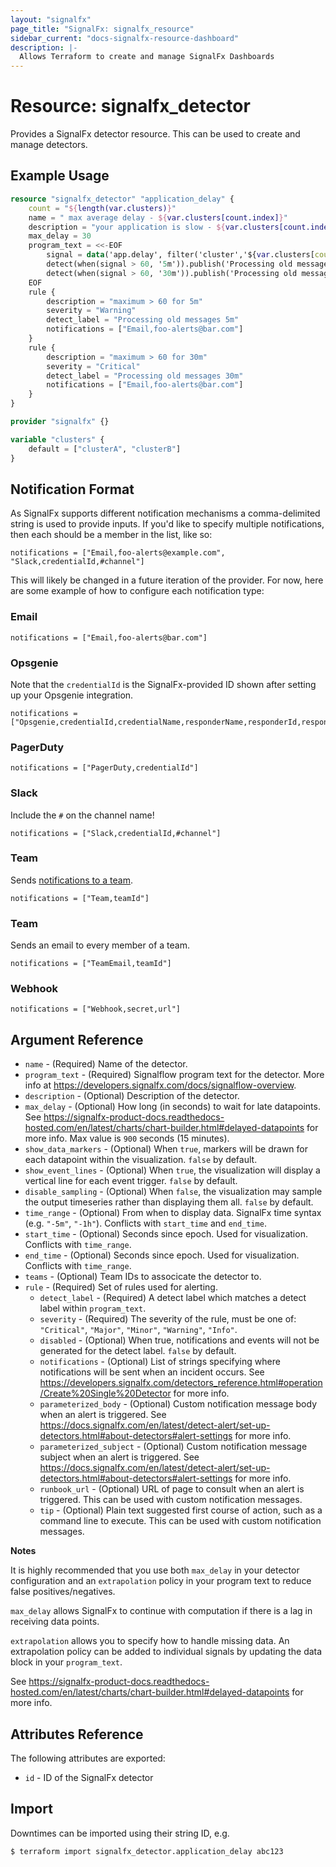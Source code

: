 ```yaml
---
layout: "signalfx"
page_title: "SignalFx: signalfx_resource"
sidebar_current: "docs-signalfx-resource-dashboard"
description: |-
  Allows Terraform to create and manage SignalFx Dashboards
---
```


# Resource: signalfx_detector

Provides a SignalFx detector resource. This can be used to create and manage detectors.

## Example Usage

```terraform
resource "signalfx_detector" "application_delay" {
    count = "${length(var.clusters)}"
    name = " max average delay - ${var.clusters[count.index]}"
    description = "your application is slow - ${var.clusters[count.index]}"
    max_delay = 30
    program_text = <<-EOF
        signal = data('app.delay', filter('cluster','${var.clusters[count.index]}'), extrapolation='last_value', maxExtrapolations=5).max()
        detect(when(signal > 60, '5m')).publish('Processing old messages 5m')
        detect(when(signal > 60, '30m')).publish('Processing old messages 30m')
    EOF
    rule {
        description = "maximum > 60 for 5m"
        severity = "Warning"
        detect_label = "Processing old messages 5m"
        notifications = ["Email,foo-alerts@bar.com"]
    }
    rule {
        description = "maximum > 60 for 30m"
        severity = "Critical"
        detect_label = "Processing old messages 30m"
        notifications = ["Email,foo-alerts@bar.com"]
    }
}

provider "signalfx" {}

variable "clusters" {
    default = ["clusterA", "clusterB"]
}
```

## Notification Format

As SignalFx supports different notification mechanisms a comma-delimited string is used to provide inputs. If you'd like to specify multiple notifications, then each should be a member in the list, like so:

```
notifications = ["Email,foo-alerts@example.com", "Slack,credentialId,#channel"]
```

This will likely be changed in a future iteration of the provider. For now, here are some example of how to configure each notification type:

### Email

```
notifications = ["Email,foo-alerts@bar.com"]
```

### Opsgenie

Note that the `credentialId` is the SignalFx-provided ID shown after setting up your Opsgenie integration.

```
notifications = ["Opsgenie,credentialId,credentialName,responderName,responderId,responderType"]
```

### PagerDuty

```
notifications = ["PagerDuty,credentialId"]
```

### Slack

Include the `#` on the channel name!

```
notifications = ["Slack,credentialId,#channel"]
```

### Team

Sends [notifications to a team](https://docs.signalfx.com/en/latest/managing/teams/team-notifications.html).

```
notifications = ["Team,teamId"]
```

### Team

Sends an email to every member of a team.

```
notifications = ["TeamEmail,teamId"]
```

### Webhook

```
notifications = ["Webhook,secret,url"]
```

## Argument Reference

* `name` - (Required) Name of the detector.
* `program_text` - (Required) Signalflow program text for the detector. More info at <https://developers.signalfx.com/docs/signalflow-overview>.
* `description` - (Optional) Description of the detector.
* `max_delay` - (Optional) How long (in seconds) to wait for late datapoints. See <https://signalfx-product-docs.readthedocs-hosted.com/en/latest/charts/chart-builder.html#delayed-datapoints> for more info. Max value is `900` seconds (15 minutes).
* `show_data_markers` - (Optional) When `true`, markers will be drawn for each datapoint within the visualization. `false` by default.
* `show_event_lines` - (Optional) When `true`, the visualization will display a vertical line for each event trigger. `false` by default.
* `disable_sampling` - (Optional) When `false`, the visualization may sample the output timeseries rather than displaying them all. `false` by default.
* `time_range` - (Optional) From when to display data. SignalFx time syntax (e.g. `"-5m"`, `"-1h"`). Conflicts with `start_time` and `end_time`.
* `start_time` - (Optional) Seconds since epoch. Used for visualization. Conflicts with `time_range`.
* `end_time` - (Optional) Seconds since epoch. Used for visualization. Conflicts with `time_range`.
* `teams` - (Optional) Team IDs to associcate the detector to.
* `rule` - (Required) Set of rules used for alerting.
    * `detect_label` - (Required) A detect label which matches a detect label within `program_text`.
    * `severity` - (Required) The severity of the rule, must be one of: `"Critical"`, `"Major"`, `"Minor"`, `"Warning"`, `"Info"`.
    * `disabled` - (Optional) When true, notifications and events will not be generated for the detect label. `false` by default.
    * `notifications` - (Optional) List of strings specifying where notifications will be sent when an incident occurs. See <https://developers.signalfx.com/detectors_reference.html#operation/Create%20Single%20Detector> for more info.
    * `parameterized_body` - (Optional) Custom notification message body when an alert is triggered. See <https://docs.signalfx.com/en/latest/detect-alert/set-up-detectors.html#about-detectors#alert-settings> for more info.
    * `parameterized_subject` - (Optional) Custom notification message subject when an alert is triggered. See <https://docs.signalfx.com/en/latest/detect-alert/set-up-detectors.html#about-detectors#alert-settings> for more info.
    * `runbook_url` - (Optional) URL of page to consult when an alert is triggered. This can be used with custom notification messages.
    * `tip` - (Optional) Plain text suggested first course of action, such as a command line to execute. This can be used with custom notification messages.

**Notes**

It is highly recommended that you use both `max_delay` in your detector configuration and an `extrapolation` policy in your program text to reduce false positives/negatives.

`max_delay` allows SignalFx to continue with computation if there is a lag in receiving data points.

`extrapolation` allows you to specify how to handle missing data. An extrapolation policy can be added to individual signals by updating the data block in your `program_text`.

See <https://signalfx-product-docs.readthedocs-hosted.com/en/latest/charts/chart-builder.html#delayed-datapoints> for more info.

## Attributes Reference

The following attributes are exported:

* `id` - ID of the SignalFx detector

## Import

Downtimes can be imported using their string ID, e.g.

```
$ terraform import signalfx_detector.application_delay abc123
```
